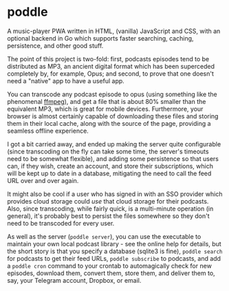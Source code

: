 poddle
======

A music-player PWA written in HTML, (vanilla) JavaScript and CSS, with an
optional backend in Go which supports faster searching, caching, persistence,
and other good stuff.

The point of this project is two-fold: first, podcasts episodes tend to be
distributed as MP3, an ancient digital format which has been superceded
completely by, for example, Opus; and second, to prove that one doesn't need a
"native" app to have a useful app.

You can transcode any podcast episode to opus (using something like the
phenomenal [ffmpeg][]), and get a file that is about 80% smaller than the
equivalent MP3, which is great for mobile devices. Furthermore, your browser
is almost certainly capable of downloading these files and storing them in
their local cache, along with the source of the page, providing a seamless
offline experience.

I got a bit carried away, and ended up making the server quite configurable
(since transcoding on the fly can take some time, the server's timeouts need
to be somewhat flexible), and adding some persistence so that users can, if
they wish, create an account, and store their subscriptions, which will be
kept up to date in a database, mitigating the need to call the feed URL over
and over again.

It might also be cool if a user who has signed in with an SSO provider which
provides cloud storage could _use_ that cloud storage for their podcasts.
Also, since transcoding, while fairly quick, is a multi-minute operation (in
general), it's probably best to persist the files somewhere so they don't need
to be transcoded for every user.

As well as the server (`poddle server`), you can use the executable to
maintain your own local podcast library - see the online help for details, but
the short story is that you specify a database (sqlite3 is fine), `poddle
search` for podcasts to get their feed URLs, `poddle subscribe` to podcasts,
and add a `poddle cron` command to your crontab to automagically check for new
episodes, download them, convert them, store them, and deliver them to, say,
your Telegram account, Dropbox, or email.

[ffmpeg]: https://ffmpeg.org
